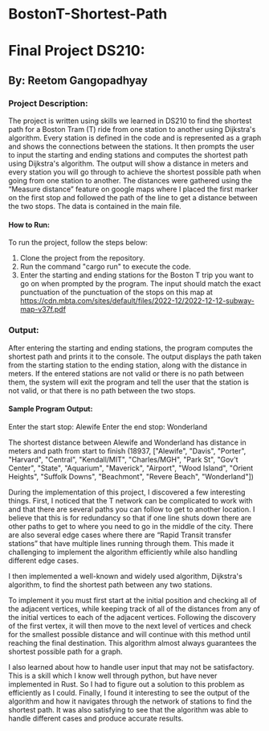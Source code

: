 # BostonT-Shortest-Path
# Final Project DS210:

## By: Reetom Gangopadhyay


### Project Description:
The project is written using skills we learned in DS210 to find the shortest path for a Boston Tram (T) ride from one station to another using Dijkstra's algorithm. Every station is defined in the code and is represented as a graph and shows the connections between the stations. It then prompts the user to input the starting and ending stations and computes the shortest path using Dijkstra's algorithm. The output will show a distance in meters and every station you will go through to achieve the shortest possible path when going from one station to another. The distances were gathered using the “Measure distance” feature on google maps where I placed the first marker on the first stop and followed the path of the line to get a distance between the two stops. The data is contained in the main file.

#### How to Run:
To run the project, follow the steps below:
1. Clone the project from the repository.
2. Run the command "cargo run" to execute the code.
3. Enter the starting and ending stations for the Boston T trip you want to go on when prompted by the program. The input should match the exact punctuation of the punctuation of the stops on this map at https://cdn.mbta.com/sites/default/files/2022-12/2022-12-12-subway-map-v37f.pdf 

### Output:
After entering the starting and ending stations, the program computes the shortest path and prints it to the console. The output displays the path taken from the starting station to the ending station, along with the distance in meters. If the entered stations are not valid or there is no path between them, the system will exit the program and tell the user that the station is not valid, or that there is no path between the two stops.
 
#### Sample Program Output:

Enter the start stop: Alewife
Enter the end stop: Wonderland

The shortest distance between Alewife and Wonderland has distance in meters and path from start to finish (18937, ["Alewife", "Davis", "Porter", "Harvard", "Central", "Kendall/MIT", "Charles/MGH", "Park St", "Gov't Center", "State", "Aquarium", "Maverick", "Airport", "Wood Island", "Orient Heights", "Suffolk Downs", "Beachmont", "Revere Beach", "Wonderland"])

During the implementation of this project, I discovered a few interesting things. First, I noticed that the T network can be complicated to work with and that there are several paths you can follow to get to another location. I believe that this is for redundancy so that if one line shuts down there are other paths to get to where you need to go in the middle of the city. There are also several edge cases where there are “Rapid Transit transfer stations” that have multiple lines running through them. This made it challenging to implement the algorithm efficiently while also handling different edge cases.

I then implemented a well-known and widely used algorithm, Dijkstra's algorithm, to find the shortest path between any two stations. 

To implement it you must first start at the initial position and checking all of the adjacent vertices, while keeping track of all of the distances from any of the initial vertices to each of the adjacent vertices. Following the discovery of the first vertex, it will then move to the next level of vertices and check for the smallest possible distance and will continue with this method until reaching the final destination. This algorithm almost always guarantees the shortest possible path for a graph.

I also learned about how to handle user input that may not be satisfactory. This is a skill which I know well through python, but have never implemented in Rust. So I had to figure out a solution to this problem as efficiently as I could. Finally, I found it interesting to see the output of the algorithm and how it navigates through the network of stations to find the shortest path. It was also satisfying to see that the algorithm was able to handle different cases and produce accurate results.
